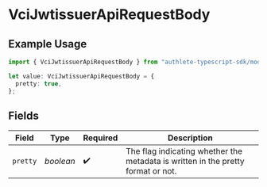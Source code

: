 # VciJwtissuerApiRequestBody

## Example Usage

```typescript
import { VciJwtissuerApiRequestBody } from "authlete-typescript-sdk/models/operations";

let value: VciJwtissuerApiRequestBody = {
  pretty: true,
};
```

## Fields

| Field                                                                             | Type                                                                              | Required                                                                          | Description                                                                       |
| --------------------------------------------------------------------------------- | --------------------------------------------------------------------------------- | --------------------------------------------------------------------------------- | --------------------------------------------------------------------------------- |
| `pretty`                                                                          | *boolean*                                                                         | :heavy_check_mark:                                                                | The flag indicating whether the metadata is written in the pretty<br/>format or not.<br/> |